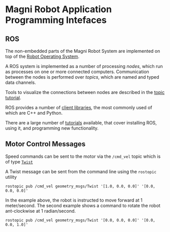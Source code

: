 
# Magni Robot Application Programming Intefaces

## ROS

The non-embedded parts of the Magni Robot System are implemented on
top of the [Robot Operating System](http://wiki.ros.org/).

A ROS system is implemented as a number of processing _nodes_, which
run as processes on one or more connected computers.  Communication
between the nodes is performed over _topics_, which are named and
typed data channels.

Tools to visualize the connections between nodes are described in the
[topic tutorial](http://wiki.ros.org/ROS/Tutorials/UnderstandingTopics).

ROS provides a number of [client libraries](http://wiki.ros.org/Client%20Libraries), the most commonly used of which are C++ and Python.

There are a large number of [tutorials](http://wiki.ros.org/ROS/Tutorials)
available, that cover installing ROS, using it, and programming new
functionality.

## Motor Control Messages

Speed commands can be sent to the motor via the `/cmd_vel` topic which is of
type [`Twist`](http://docs.ros.org/api/geometry_msgs/html/msg/Twist.html)

A Twist message can be sent from the command line using the `rostopic` utility

```
rostopic pub /cmd_vel geometry_msgs/Twist '[1.0, 0.0, 0.0]' '[0.0, 0.0, 0.0]'
```

In the example above, the robot is instructed to move forward at 1 meter/second.
The second example shows a command to rotate the robot ant-clockwise at
1 radian/second.

```
rostopic pub /cmd_vel geometry_msgs/Twist '[0.0, 0.0, 0.0]' '[0.0, 0.0, 1.0]'
```
